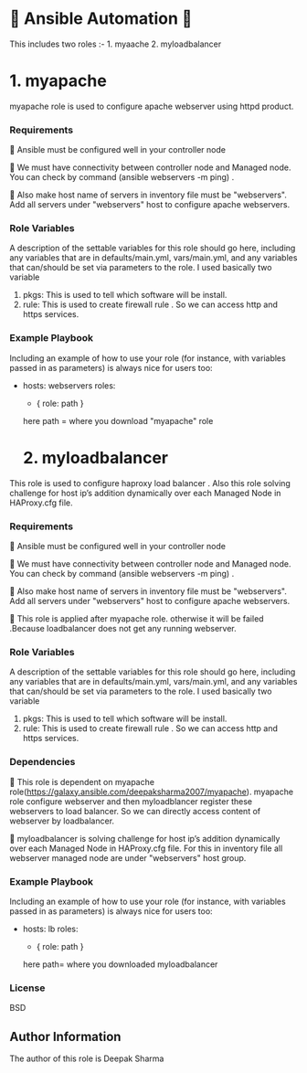 #  🔰 Ansible Automation 🔰 

This includes two roles :- 1. myaache 2. myloadbalancer

# 1. myapache
myapache role is used to configure apache webserver using httpd product.

### Requirements

🔆 Ansible must be configured well in your controller node

🔆 We must have connectivity between controller node and Managed node. You can check by command (ansible webservers -m ping) .

🔆 Also make host name of servers in inventory file must be "webservers". Add all servers under "webservers" host to configure apache webservers.

### Role Variables

A description of the settable variables for this role should go here, including any variables that are in defaults/main.yml, vars/main.yml, and any variables that can/should be set via parameters to the role. I used basically two variable

1. pkgs: This is used to tell which software will be install.
2. rule: This is used to create firewall rule . So we can access http and https services.

### Example Playbook
Including an example of how to use your role (for instance, with variables passed in as parameters) is always nice for users too:

- hosts: webservers
  roles:
     - { role: path }
  
  here path = where you download "myapache" role
  
  # 2. myloadbalancer
This role is used to configure haproxy load balancer . Also this role solving challenge for host ip’s addition dynamically over each Managed Node in HAProxy.cfg file.

### Requirements
🔆 Ansible must be configured well in your controller node

🔆 We must have connectivity between controller node and Managed node. You can check by command (ansible webservers -m ping) .

🔆 Also make host name of servers in inventory file must be "webservers". Add all servers under "webservers" host to configure apache webservers.

🔆 This role is applied after myapache role. otherwise it will be failed .Because loadbalancer does not get any running webserver.

### Role Variables
A description of the settable variables for this role should go here, including any variables that are in defaults/main.yml, vars/main.yml, and any variables that can/should be set via parameters to the role. I used basically two variable

1. pkgs: This is used to tell which software will be install.
2. rule: This is used to create firewall rule . So we can access http and https services.

### Dependencies

🔆 This role is dependent on myapache role(https://galaxy.ansible.com/deepaksharma2007/myapache). myapache role configure webserver and then myloadblancer register these webservers to load balancer. So we can directly access content of webserver by loadbalancer.

🔆 myloadbalancer is solving challenge for host ip’s addition dynamically over each Managed Node in HAProxy.cfg file. For this in inventory file all webserver managed node are under "webservers" host group.

### Example Playbook
Including an example of how to use your role (for instance, with variables passed in as parameters) is always nice for users too:

- hosts: lb
  roles:
     - { role: path }
     
  here path= where you downloaded myloadbalancer
### License
BSD

## Author Information
The author of this role is Deepak Sharma
